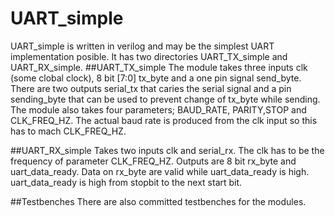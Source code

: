 # UART_simple
UART_simple is written in verilog and may be the simplest UART implementation posible. It has two directories UART_TX_simple and UART_RX_simple.
##UART_TX_simple
The module takes three inputs clk (some clobal clock), 8 bit [7:0] tx_byte and a one pin signal send_byte. There are two outputs serial_tx that caries the serial 
signal and a pin sending_byte that can be used to prevent change of tx_byte while sending. The module also takes four parameters; BAUD_RATE, PARITY,STOP and CLK_FREQ_HZ.
The actual baud rate is produced from the clk input so this has to mach CLK_FREQ_HZ.

##UART_RX_simple
Takes two inputs clk and serial_rx. The clk has to be the frequency of parameter CLK_FREQ_HZ. Outputs are 8 bit rx_byte and uart_data_ready. Data on rx_byte are valid while uart_data_ready 
is high. uart_data_ready is high from stopbit to the next start bit.

##Testbenches
There are also committed testbenches for the modules.
